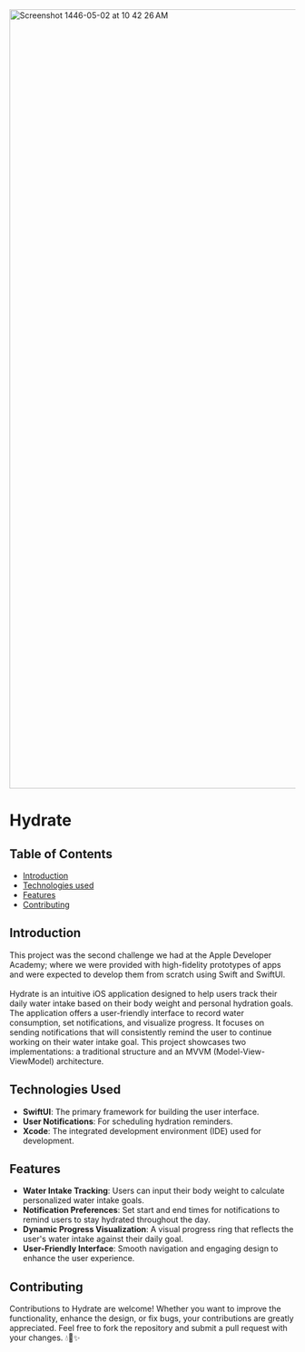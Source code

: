 <img width="1373" alt="Screenshot 1446-05-02 at 10 42 26 AM" src="https://github.com/user-attachments/assets/b4391678-a726-48ec-83a4-054768a92250">


# Hydrate

## Table of Contents
- [Introduction](#introduction)
- [Technologies used](#technologies-used)
- [Features](#features)
- [Contributing](#contributing)

## Introduction
This project was the second challenge we had at the Apple Developer Academy; where we were provided with high-fidelity prototypes of apps and were expected to develop them from scratch using Swift and SwiftUI. <br>
<br>
Hydrate is an intuitive iOS application designed to help users track their daily water intake based on their body weight and personal hydration goals. The application offers a user-friendly interface to record water consumption, set notifications, and visualize progress. It focuses on sending notifications that will consistently remind the user to continue working on their water intake goal. This project showcases two implementations: a traditional structure and an MVVM (Model-View-ViewModel) architecture.

## Technologies Used
- **SwiftUI**: The primary framework for building the user interface.
- **User Notifications**: For scheduling hydration reminders.
- **Xcode**: The integrated development environment (IDE) used for development.

## Features
- **Water Intake Tracking**: Users can input their body weight to calculate personalized water intake goals.
- **Notification Preferences**: Set start and end times for notifications to remind users to stay hydrated throughout the day.
- **Dynamic Progress Visualization**: A visual progress ring that reflects the user's water intake against their daily goal.
- **User-Friendly Interface**: Smooth navigation and engaging design to enhance the user experience.

## Contributing
Contributions to Hydrate are welcome! Whether you want to improve the functionality, enhance the design, or fix bugs, your contributions are greatly appreciated. Feel free to fork the repository and submit a pull request with your changes. 💧📱✨
  
